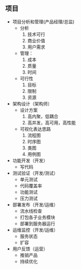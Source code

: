 ## 项目
- 项目分析和管理(产品经理/总监)
    - 分析
        1. 技术可行
        2. 商业价值
        3. 用户需求  
    - 管理：
        1. 成本
        2. 质量
        3. 时间
    - 可行性
        1. 目标
        2. 限制
        3. 资源
- 架构设计（架构师）
    - 设计方案
        1. 高内聚，低耦合
        2. 高并发，高可用，高性能
    - 可视化表达思路
        1. 流程图
        2. 时序图
        3. 类图
        4. 用例图
- 功能开发（开发）
    - 写代码
- 测试验证（开发/测试）
    - 单元测试
    - 代码覆盖率
    - 功能测试
    - 压力测试
- 部署发布（开发/运维）
    - 流水线检查
    - 打包各子业务模块
    - 部署到服务器运行
- 运维监控（开发/运维）
    - 服务状态
    - 扩容
- 用户反馈（运营）
    - 推销产品
    - 持续优化